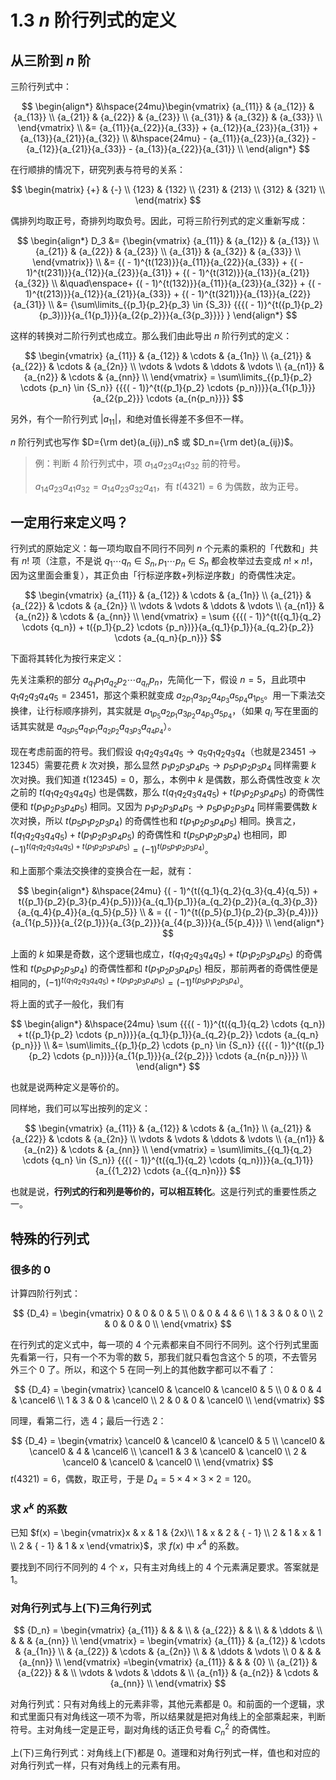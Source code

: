 # 1.3 $n$ 阶行列式的定义

## 从三阶到 $n$ 阶

三阶行列式中：

$$
\begin{align*}
 &\hspace{24mu}\begin{vmatrix}
   {a_{11}} & {a_{12}} & {a_{13}}  \\ 
   {a_{21}} & {a_{22}} & {a_{23}}  \\ 
   {a_{31}} & {a_{32}} & {a_{33}}  \\ 
 \end{vmatrix} \\ 
   &= {a_{11}}{a_{22}}{a_{33}} + {a_{12}}{a_{23}}{a_{31}} + {a_{13}}{a_{21}}{a_{32}} \\ 
   &\hspace{24mu} - {a_{11}}{a_{23}}{a_{32}} - {a_{12}}{a_{21}}{a_{33}} - {a_{13}}{a_{22}}{a_{31}} \\
\end{align*}
$$

在行顺排的情况下，研究列表与符号的关系：

$$
\begin{matrix}
  {+}  &  {-}   \\ 
  {123} & {132}  \\ 
  {231} & {213}  \\ 
  {312} & {321}  \\ 
\end{matrix}
$$

偶排列均取正号，奇排列均取负号。因此，可将三阶行列式的定义重新写成：

$$
\begin{align*}
D_3 &= {\begin{vmatrix}
   {a_{11}} & {a_{12}} & {a_{13}}  \\ 
   {a_{21}} & {a_{22}} & {a_{23}}  \\ 
   {a_{31}} & {a_{32}} & {a_{33}}  \\ 
 \end{vmatrix}} \\
 &= {( - 1)^{t(123)}}{a_{11}}{a_{22}}{a_{33}} + {( - 1)^{t(231)}}{a_{12}}{a_{23}}{a_{31}} + {( - 1)^{t(312)}}{a_{13}}{a_{21}}{a_{32}} \\
 &\quad\enspace+ {( - 1)^{t(132)}}{a_{11}}{a_{23}}{a_{32}} + {( - 1)^{t(213)}}{a_{12}}{a_{21}}{a_{33}} + {( - 1)^{t(321)}}{a_{13}}{a_{22}}{a_{31}} \\
 &= {\sum\limits_{{p_1}{p_2}{p_3} \in {S_3}} {{{( - 1)}^{t({p_1}{p_2}{p_3})}}{a_{1{p_1}}}{a_{2{p_2}}}{a_{3{p_3}}}} }
\end{align*}
$$

这样的转换对二阶行列式也成立。那么我们由此导出 $n$ 阶行列式的定义：

$$
\begin{vmatrix}
   {a_{11}} & {a_{12}} &  \cdots  & {a_{1n}}  \\ 
   {a_{21}} & {a_{22}} &  \cdots  & {a_{2n}}  \\ 
    \vdots  &  \vdots  &  \ddots  &  \vdots   \\ 
   {a_{n1}} & {a_{n2}} &  \cdots  & {a_{nn}}  \\ 
 \end{vmatrix} = \sum\limits_{{p_1}{p_2} \cdots {p_n} \in {S_n}} {{{( - 1)}^{t({p_1}{p_2} \cdots {p_n})}}{a_{1{p_1}}}{a_{2{p_2}}} \cdots {a_{n{p_n}}}}
$$

另外，有个一阶行列式 $| {a_{11}} |$，和绝对值长得差不多但不一样。

$n$ 阶行列式也写作 $D={\rm det}(a_{ij})_n$ 或 $D_n={\rm det}(a_{ij})$。

> 例：判断 4 阶行列式中，项 $a_{14}a_{23}a_{41}a_{32}$ 前的符号。
>
> $a_{14}a_{23}a_{41}a_{32}=a_{14}a_{23}a_{32}a_{41}$，有 $t(4321)=6$ 为偶数，故为正号。

## 一定用行来定义吗？

行列式的原始定义：每一项均取自不同行不同列 $n$ 个元素的乘积的「代数和」共有 $n!$ 项（注意，不是说 $q_1 \cdots q_n \in S_n,p_1 \cdots p_n \in S_n$ 都会枚举过去变成 $n! \times n!$，因为这里面会重复），其正负由「行标逆序数+列标逆序数」的奇偶性决定。

$$
\begin{vmatrix}
   {a_{11}} & {a_{12}} &  \cdots  & {a_{1n}}  \\ 
   {a_{21}} & {a_{22}} &  \cdots  & {a_{2n}}  \\ 
    \vdots  &  \vdots  &  \ddots  &  \vdots   \\ 
   {a_{n1}} & {a_{n2}} &  \cdots  & {a_{nn}}  \\ 
 \end{vmatrix} = \sum {{{( - 1)}^{t({q_1}{q_2} \cdots {q_n}) + t({p_1}{p_2} \cdots {p_n})}}{a_{q_1}{p_1}}{a_{q_2}{p_2}} \cdots {a_{q_n}{p_n}}}
$$

下面将其转化为按行来定义：

先关注乘积的部分 ${a_{q_1}{p_1}}{a_{q_2}{p_2}} \cdots {a_{q_n}{p_n}}$，先简化一下，假设 $n=5$，且此项中 $q_1 q_2 q_3 q_4 q_5=23451$，那这个乘积就变成 $a_{2p_1}a_{3p_2}a_{4p_3}a_{5p_4}a_{1p_5}$。用一下乘法交换律，让行标顺序排列，其实就是 $a_{1p_5}a_{2p_1}a_{3p_2}a_{4p_3}a_{5p_4}$，（如果 $q_i$ 写在里面的话其实就是 $a_{q_5p_5}a_{q_1p_1}a_{q_2p_2}a_{q_3p_3}a_{q_4p_4}$）。

现在考虑前面的符号。我们假设 ${q_1}{q_2}{q_3}{q_4}{q_5} \to {q_5}{q_1}{q_2}{q_3}{q_4}$（也就是$23451 \to 12345$）需要花费 $k$ 次对换，那么显然 ${p_1}{p_2}{p_3}{p_4}{p_5} \to {p_5}{p_1}{p_2}{p_3}{p_4}$ 同样需要 $k$ 次对换。我们知道 $t(12345)=0$，那么，本例中 $k$ 是偶数，那么奇偶性改变 $k$ 次之前的 $t({q_1}{q_2}{q_3}{q_4}{q_5})$ 也是偶数，那么 $t({q_1}{q_2}{q_3}{q_4}{q_5})+t({p_1}{p_2}{p_3}{p_4}{p_5})$ 的奇偶性便和 $t({p_1}{p_2}{p_3}{p_4}{p_5})$ 相同。又因为 ${p_1}{p_2}{p_3}{p_4}{p_5} \to {p_5}{p_1}{p_2}{p_3}{p_4}$ 同样需要偶数 $k$ 次对换，所以 $t({p_5}{p_1}{p_2}{p_3}{p_4})$ 的奇偶性也和 $t({p_1}{p_2}{p_3}{p_4}{p_5})$ 相同。换言之，$t({q_1}{q_2}{q_3}{q_4}{q_5})+t({p_1}{p_2}{p_3}{p_4}{p_5})$ 的奇偶性和 $t({p_5}{p_1}{p_2}{p_3}{p_4})$ 也相同，即 $(-1)^{t({q_1}{q_2}{q_3}{q_4}{q_5})+t({p_1}{p_2}{p_3}{p_4}{p_5})}=(-1)^{t({p_5}{p_1}{p_2}{p_3}{p_4})}$。

和上面那个乘法交换律的变换合在一起，就有：

$$
\begin{align*}
  &\hspace{24mu} {( - 1)^{t({q_1}{q_2}{q_3}{q_4}{q_5}) + t({p_1}{p_2}{p_3}{p_4}{p_5})}}{a_{q_1}{p_1}}{a_{q_2}{p_2}}{a_{q_3}{p_3}}{a_{q_4}{p_4}}{a_{q_5}{p_5}}  \\ 
  &  = {( - 1)^{t({p_5}{p_1}{p_2}{p_3}{p_4})}}{a_{1{p_5}}}{a_{2{p_1}}}{a_{3{p_2}}}{a_{4{p_3}}}{a_{5{p_4}}} \\
\end{align*}
$$

上面的 $k$ 如果是奇数，这个逻辑也成立，$t({q_1}{q_2}{q_3}{q_4}{q_5})+t({p_1}{p_2}{p_3}{p_4}{p_5})$ 的奇偶性和 $t({p_5}{p_1}{p_2}{p_3}{p_4})$ 的奇偶性都和 $t({p_1}{p_2}{p_3}{p_4}{p_5})$ 相反，那前两者的奇偶性便是相同的，$(-1)^{t({q_1}{q_2}{q_3}{q_4}{q_5})+t({p_1}{p_2}{p_3}{p_4}{p_5})}=(-1)^{t({p_5}{p_1}{p_2}{p_3}{p_4})}$。

将上面的式子一般化，我们有

$$
\begin{align*}
  &\hspace{24mu} \sum {{{( - 1)}^{t({q_1}{q_2} \cdots {q_n}) + t({p_1}{p_2} \cdots {p_n})}}{a_{q_1}{p_1}}{a_{q_2}{p_2}} \cdots {a_{q_n}{p_n}}}   \\ 
  &= \sum\limits_{{p_1}{p_2} \cdots {p_n} \in {S_n}} {{{( - 1)}^{t({p_1}{p_2} \cdots {p_n})}}{a_{1{p_1}}}{a_{2{p_2}}} \cdots {a_{n{p_n}}}}  \\
\end{align*}
$$

也就是说两种定义是等价的。

同样地，我们可以写出按列的定义：

$$
\begin{vmatrix}
   {a_{11}} & {a_{12}} &  \cdots  & {a_{1n}}  \\ 
   {a_{21}} & {a_{22}} &  \cdots  & {a_{2n}}  \\ 
    \vdots  &  \vdots  &  \ddots  &  \vdots   \\ 
   {a_{n1}} & {a_{n2}} &  \cdots  & {a_{nn}}  \\ 
 \end{vmatrix} = \sum\limits_{{q_1}{q_2} \cdots {q_n} \in {S_n}} {{{( - 1)}^{t({q_1}{q_2} \cdots {q_n})}}{a_{q_1}1}}{a_{{1_2}2} \cdots {a_{{q_n}n}}}
$$

也就是说，**行列式的行和列是等价的，可以相互转化**。这是行列式的重要性质之一。

## 特殊的行列式

### 很多的 $0$

计算四阶行列式：

$$
{D_4} = \begin{vmatrix}
   0 & 0 & 0 & 5  \\ 
   0 & 0 & 4 & 6  \\ 
   1 & 3 & 0 & 0  \\ 
   2 & 0 & 0 & 0  \\ 
 \end{vmatrix}
$$

在行列式的定义式中，每一项的 4 个元素都来自不同行不同列。这个行列式里面先看第一行，只有一个不为零的数 $5$，那我们就只看包含这个 $5$ 的项，不去管另外三个 $0$ 了。所以，和这个 $5$ 在同一列上的其他数字都可以不看了：

$$
{D_4} = \begin{vmatrix}
   \cancel0 & \cancel0 & \cancel0 & 5  \\ 
   0 & 0 & 4 & \cancel6  \\ 
   1 & 3 & 0 & \cancel0  \\ 
   2 & 0 & 0 & \cancel0  \\ 
 \end{vmatrix}
$$

同理，看第二行，选 $4$；最后一行选 $2$：

$$
{D_4} = \begin{vmatrix}
   \cancel0 & \cancel0 & \cancel0 & 5  \\ 
   \cancel0 & \cancel0 & 4 & \cancel6  \\ 
   \cancel1 & 3 & \cancel0 & \cancel0  \\ 
   2 & \cancel0 & \cancel0 & \cancel0  \\ 
 \end{vmatrix}
$$
$t(4321)=6$，偶数，取正号，于是 $D_4=5\times4\times3\times2=120$。

### 求 $x^k$ 的系数

已知 $f(x) = \begin{vmatrix}x & x & 1 & {2x}\\  1 & x & 2 & { - 1}  \\    2 & 1 & x & 1  \\    2 & { - 1} & 1 & x  \end{vmatrix}$，求 $f(x)$ 中 $x^4$ 的系数。

要找到不同行不同列的 4 个 $x$，只有主对角线上的 4 个元素满足要求。答案就是 $1$。

### 对角行列式与上(下)三角行列式

$$
{D_n} = \begin{vmatrix}
   {a_{11}} &  &  &   \\ 
    & {a_{22}} &  &   \\ 
    &  &  \ddots  &   \\ 
    &  &  & {a_{nn}}  \\ 
 \end{vmatrix}
 = \begin{vmatrix}
   {a_{11}} & {a_{12}} &  \cdots  & {a_{1n}}  \\ 
    & {a_{22}} &  \cdots  & {a_{2n}}  \\ 
    &  &  \ddots  &  \vdots   \\ 
   0 &  &  & {a_{nn}}  \\ 
 \end{vmatrix}
 =\begin{vmatrix}
   {a_{11}} &  &  & {0}  \\ 
   {a_{21}} & {a_{22}} &  &   \\ 
    \vdots  &  \vdots  &  \ddots  &   \\ 
   {a_{n1}} & {a_{n2}} &  \cdots  & {a_{nn}}  \\ 
 \end{vmatrix}
$$

对角行列式：只有对角线上的元素非零，其他元素都是 $0$。和前面的一个逻辑，求和式里面只有对角线这一项不为零，所以结果就是把对角线上的全部乘起来，判断符号。主对角线一定是正号，副对角线的话正负号看 $C_n^2$ 的奇偶性。

上(下)三角行列式：对角线上(下)都是 $0$。道理和对角行列式一样，值也和对应的对角行列式一样，只有对角线上的元素有用。




